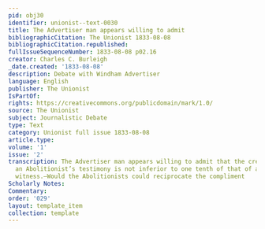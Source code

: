 ```yaml
---
pid: obj30
identifier: unionist--text-0030
title: The Advertiser man appears willing to admit
bibliographicCitation: The Unionist 1833-08-08
bibliographicCitation.republished: 
fullIssueSequenceNumber: 1833-08-08 p02.16
creator: Charles C. Burleigh
_date.created: '1833-08-08'
description: Debate with Windham Advertiser
language: English
publisher: The Unionist
IsPartOf: 
rights: https://creativecommons.org/publicdomain/mark/1.0/
source: The Unionist
subject: Journalistic Debate
type: Text
category: Unionist full issue 1833-08-08
article.type: 
volume: '1'
issue: '2'
transcription: The Advertiser man appears willing to admit that the credibility of
  an Abolitionist’s testimony is not inferior to one tenth of that of an ordinary
  witness.—Would the Abolitionists could reciprocate the compliment
Scholarly Notes: 
Commentary: 
order: '029'
layout: template_item
collection: template
---
```

